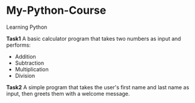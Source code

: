 # My-Python-Course
Learning Python


**Task1**
A basic calculator program that takes two numbers as input and performs:

- Addition  
- Subtraction  
- Multiplication  
- Division  

**Task2**
A simple program that takes the user's first name and last name as input, then greets them with a welcome message.

